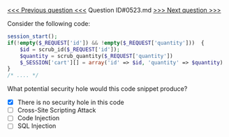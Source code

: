 [<<< Previous question <<<](0522.md)  Question ID#0523.md  [>>> Next question >>>](0524.md) 

Consider the following code:

```php
session_start();    
if(!empty($_REQUEST['id']) && !empty($_REQUEST['quantity']))  {
    $id = scrub_id($_REQUEST['id']);
    $quantity = scrub_quantity($_REQUEST['quantity'])
    $_SESSION['cart'][] = array('id' => $id, 'quantity' => $quantity)
}
/* .... */
```
What potential security hole would this code snippet produce?

- [x] There is no security hole in this code
- [ ] Cross-Site Scripting Attack
- [ ] Code Injection
- [ ] SQL Injection
